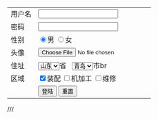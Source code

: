 <html>
  <head>
    <title>登陆.html</title>
  </head>
  <body>
    <form name="user" action="#" method="get">
       <table  align="center">
          <tr>
             <td>用户名</td>
             <td>
                <input type="text" name="username" id="username"/>
            </td>
          </tr>
          <tr>
             <td>密码</td>
             <td>
                <input type="password" name='pwd' id="pwd"/>
            </td>
          </tr>
          <tr>
             <td>性别</td>
             <td>
                <input type="radio" name="name" checked="checked"/>男
                <input type="radio" name="name"/>女
            </td>
          </tr>
            <tr>
                <td>头像</td>
                <td>
                    <input class="btn-file" type="file" name="file" />
                </td>
            </tr>
          <tr>
             <td>住址</td>
             <td>
                <select>
                   <option value='山东' selected="selected">山东</option>
                   <option >广西</option>
                   <option>北京</option>
                </select>省&nbsp;&nbsp;
                <select>
                   <option>青岛</option>                    <option>柳州</option>                   <option>北京</option>                </select>市br
            </td>
          </tr>
          <tr>
             <td>区域</td>
             <td>
                <input type="checkbox" name="sport" checked="checked"/>装配
                <input type="checkbox" name="basketball"/>机加工
                <input type="checkbox" name="volleyball"/>维修
            </td>
          </tr>
<!--           <tr>
             <td>备注信息</td>
             <td>
                <textarea rows="15" cols="50"></textarea>
            </td>
          </tr> -->
          <tr>
             <td></td>
             <td>
                <input type="submit" id="id" value="登陆" onclick="return sub()"/>
                    <script><!--检查用户名 密码-->
                    function sub(){
                        var username=document.getElementById("username").value
                        var pwd=document.getElementById("username").value
                        alert("用户名: "+username+" "+"密码: "+pwd);
                    }
                    </script>
                <input type="reset" name="reset" value="重置"/>
            </td>
          </tr>
       </table>
    </form>
  </body>
</html>
///
